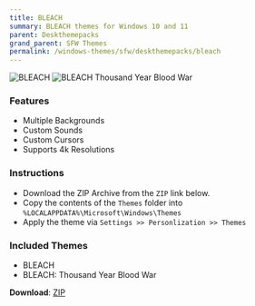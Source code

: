 ```yaml
---
title: BLEACH
summary: BLEACH themes for Windows 10 and 11
parent: Deskthemepacks
grand_parent: SFW Themes
permalink: /windows-themes/sfw/deskthemepacks/bleach
---
```


![BLEACH][Preview-1] ![BLEACH Thousand Year Blood War][Preview-2]

### Features

- Multiple Backgrounds
- Custom Sounds
- Custom Cursors
- Supports 4k Resolutions

### Instructions

- Download the ZIP Archive from the `ZIP` link below.
- Copy the contents of the `Themes` folder into `%LOCALAPPDATA%\Microsoft\Windows\Themes`
- Apply the theme via `Settings >> Personlization >> Themes`

### Included Themes

- BLEACH
- BLEACH: Thousand Year Blood War

**Download**: [ZIP][ZIP]

<!-- ///////////////////////////////////////////////////////////////////////////////////////////////////////////////////////////////////////////////////// -->

[Preview-1]: https://gitlab.com/the-back-room/deskthemepacks/sfw/bleach/-/raw/main/Extras/Preview.bmp
[Preview-2]: https://gitlab.com/the-back-room/deskthemepacks/sfw/bleach/-/raw/main/Extras/Preview-2.bmp

<!-- ////////////////////////////////////////////////////////////////////////////////////////////////////////////////////// -->

[ZIP]: https://gitlab.com/the-back-room/deskthemepacks/sfw/bleach/-/archive/main/bleach-main.zip

<!-- ////////////////////////////////////////////////////////////////////////////////////////////////////////////////////// -->




